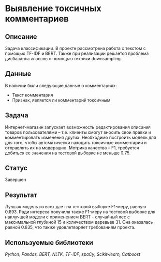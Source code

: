 # Выявление токсичных комментариев

## Описание
Задача классификации. В проекте рассмотрена работа с текстом с помощью TF-IDF и BERT. Также при реализации решается проблема дисбаланса классов с помощью техники downsampling. 

## Данные
В наличии были следующие данные о комментариях:
* Текст комментария
* Признак, является ли комментарий токсичным
 
## Задача
Интернет-магазин запускает возможность редактирования описания товаров пользователями – т.е. клиенты смогут вносить свои правки и комментировать изменения других. Необходимо построить модель для для того, чтобы автоматически находить токсичные комментарии и отправлять их на модерацию. Метрика качества – F1, требуется добиться ее значения на тестовой выборке не меньше 0.75.

## Статус
Завершен

## Результат
Лучшая модель из всех дает на тестовой выборке F1-меру, равную 0.893.
Ради интереса получила также F1-меру на тестовой выборке для наилучшей модели с применением BERT - случайный лес с максимальной глубиной 15 и количеством деревьев 31. Она оказалась равной 0.835, что также удовлетворяет требованиям проекта.

## Используемые библиотеки
*Python, Pandas, BERT, NLTK, TF-IDF, spaCy, Scikit-learn, Catboost*
